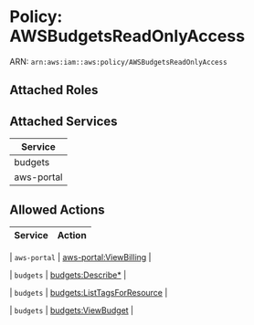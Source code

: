 # Policy: AWSBudgetsReadOnlyAccess

ARN: `arn:aws:iam::aws:policy/AWSBudgetsReadOnlyAccess`

## Attached Roles

## Attached Services

| Service |
|---------|
| budgets |
| aws-portal |

## Allowed Actions

| Service | Action |
|:-------:|--------|

| `aws-portal` | [aws-portal:ViewBilling](../actions.md#aws-portal:viewbilling) |

| `budgets` | [budgets:Describe*](../actions.md#budgets:describeall) |

| `budgets` | [budgets:ListTagsForResource](../actions.md#budgets:listtagsforresource) |

| `budgets` | [budgets:ViewBudget](../actions.md#budgets:viewbudget) |
